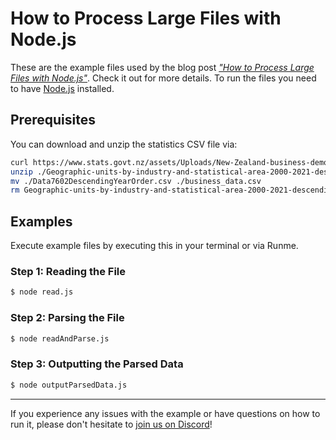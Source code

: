 # How to Process Large Files with Node.js

These are the example files used by the blog post [_"How to Process Large Files with Node.js"_](https://stateful.com/blog/process-large-files-nodejs-streams). Check it out for more details. To run the files you need to have [Node.js](https://nodejs.org/en/) installed.

## Prerequisites

You can download and unzip the statistics CSV file via:

```sh { interactive=false }
curl https://www.stats.govt.nz/assets/Uploads/New-Zealand-business-demography-statistics/New-Zealand-business-demography-statistics-At-February-2021/Download-data/Geographic-units-by-industry-and-statistical-area-2000-2021-descending-order-CSV.zip -O -J -L
unzip ./Geographic-units-by-industry-and-statistical-area-2000-2021-descending-order-CSV.zip
mv ./Data7602DescendingYearOrder.csv ./business_data.csv
rm Geographic-units-by-industry-and-statistical-area-2000-2021-descending-order-CSV.zip Metadata\ for\ Data7602DescendingYearOrder.xlsx
```

## Examples

Execute example files by executing this in your terminal or via Runme.

### Step 1: Reading the File

```sh { interactive=false }
$ node read.js
```

### Step 2: Parsing the File

```sh { interactive=false }
$ node readAndParse.js
```

### Step 3: Outputting the Parsed Data

```sh { interactive=false }
$ node outputParsedData.js
```

---

If you experience any issues with the example or have questions on how to run it, please don't hesitate to [join us on Discord](https://discord.com/invite/BQm8zRCBUY)!